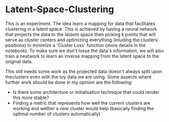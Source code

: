 # Latent-Space-Clustering

This is an experiment. The idea learn a mapping for data that facilitates clustering in a latent space. 
This is achieved by having a neural network that projects the data to the lataent space then picking k points that will
serve as cluster centers and optimizing everything (inluding the clusters' positions) to minimize a 'Cluster Loss' function 
(more details in the notebook). To make sure we don't losse the data's information, we will also train a neutwork to learn
an inverse mapping from the latent space to the original data. 

This still needs some work as the projected data doesn't always split upon theclusters even with the toy data we are using. 
Some aspects where further work should be done in my opinion are the following: 
- Is there some architecture or initialisation technique that could render this more stable?
- Finding a metric that represents how well the current clusters are working and wether a new cluster would help (basically 
finding the optimal number of clusters automatically)
